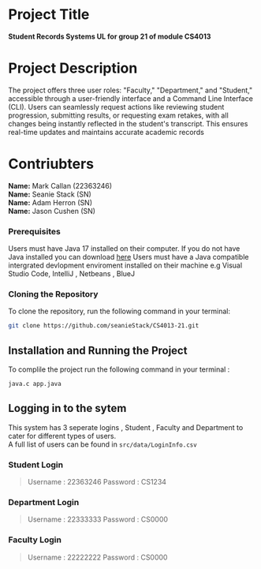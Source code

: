 # Project Title

**Student Records Systems UL for group 21 of module CS4013**

# Project Description
The project offers three user roles: "Faculty," "Department," and "Student," accessible through a user-friendly interface and a Command Line Interface (CLI). Users can seamlessly request actions like reviewing student progression, submitting results, or requesting exam retakes, with all changes being instantly reflected in the student's transcript. This ensures real-time updates and maintains accurate academic records

# Contriubters
**Name:** Mark Callan (22363246)  
**Name:** Seanie Stack (SN)  
**Name:** Adam Herron (SN)  
**Name:** Jason Cushen (SN)  

### Prerequisites
Users must have Java 17 installed on their computer. If you do not have Java installed you can download 
[here](https://www.oracle.com/java/technologies/downloads/)
Users must have a Java compatible intergrated devlopment enviroment installed on their machine e.g Visual Studio Code, IntelliJ , Netbeans , BlueJ

### Cloning the Repository
To clone the repository, run the following command in your terminal:
```bash
git clone https://github.com/seanieStack/CS4013-21.git
 ```

## Installation and Running the Project
To complile the project run the following command in your terminal :
```bash
java.c app.java
 ```

## Logging in to the sytem
This system has 3 seperate logins , Student , Faculty and Department to cater for different types of users.  
A full list of users can be found in `src/data/LoginInfo.csv`

### Student Login 
> Username : 22363246
> Password : CS1234
### Department Login
> Username : 22333333
> Password : CS0000
### Faculty Login  
> Username : 22222222
> Password : CS0000
